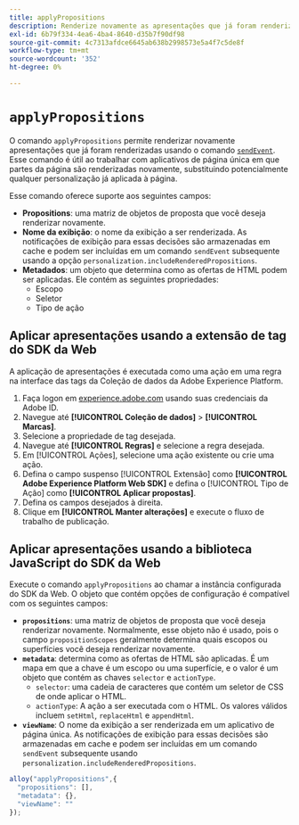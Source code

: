 ```yaml
---
title: applyPropositions
description: Renderize novamente as apresentações que já foram renderizadas com sendEvent.
exl-id: 6b79f334-4ea6-4ba4-8640-d35b7f90df98
source-git-commit: 4c7313afdce6645ab638b2998573e5a4f7c5de8f
workflow-type: tm+mt
source-wordcount: '352'
ht-degree: 0%

---
```


# `applyPropositions`

O comando `applyPropositions` permite renderizar novamente apresentações que já foram renderizadas usando o comando [`sendEvent`](sendevent/overview.md). Esse comando é útil ao trabalhar com aplicativos de página única em que partes da página são renderizadas novamente, substituindo potencialmente qualquer personalização já aplicada à página.

Esse comando oferece suporte aos seguintes campos:

* **Propositions**: uma matriz de objetos de proposta que você deseja renderizar novamente.
* **Nome da exibição**: o nome da exibição a ser renderizada. As notificações de exibição para essas decisões são armazenadas em cache e podem ser incluídas em um comando `sendEvent` subsequente usando a opção `personalization.includeRenderedPropositions`.
* **Metadados**: um objeto que determina como as ofertas de HTML podem ser aplicadas. Ele contém as seguintes propriedades:
   * Escopo
   * Seletor
   * Tipo de ação

## Aplicar apresentações usando a extensão de tag do SDK da Web

A aplicação de apresentações é executada como uma ação em uma regra na interface das tags da Coleção de dados da Adobe Experience Platform.

1. Faça logon em [experience.adobe.com](https://experience.adobe.com) usando suas credenciais da Adobe ID.
1. Navegue até **[!UICONTROL Coleção de dados]** > **[!UICONTROL Marcas]**.
1. Selecione a propriedade de tag desejada.
1. Navegue até **[!UICONTROL Regras]** e selecione a regra desejada.
1. Em [!UICONTROL Ações], selecione uma ação existente ou crie uma ação.
1. Defina o campo suspenso [!UICONTROL Extensão] como **[!UICONTROL Adobe Experience Platform Web SDK]** e defina o [!UICONTROL Tipo de Ação] como **[!UICONTROL Aplicar propostas]**.
1. Defina os campos desejados à direita.
1. Clique em **[!UICONTROL Manter alterações]** e execute o fluxo de trabalho de publicação.

## Aplicar apresentações usando a biblioteca JavaScript do SDK da Web

Execute o comando `applyPropositions` ao chamar a instância configurada do SDK da Web. O objeto que contém opções de configuração é compatível com os seguintes campos:

* **`propositions`**: uma matriz de objetos de proposta que você deseja renderizar novamente. Normalmente, esse objeto não é usado, pois o campo `propositionScopes` geralmente determina quais escopos ou superfícies você deseja renderizar novamente.
* **`metadata`**: determina como as ofertas de HTML são aplicadas. É um mapa em que a chave é um escopo ou uma superfície, e o valor é um objeto que contém as chaves `selector` e `actionType`.
   * `selector`: uma cadeia de caracteres que contém um seletor de CSS de onde aplicar o HTML.
   * `actionType`: A ação a ser executada com o HTML. Os valores válidos incluem `setHtml`, `replaceHtml` e `appendHtml`.
* **`viewName`**: O nome da exibição a ser renderizada em um aplicativo de página única. As notificações de exibição para essas decisões são armazenadas em cache e podem ser incluídas em um comando `sendEvent` subsequente usando `personalization.includeRenderedPropositions`.

```js
alloy("applyPropositions",{
  "propositions": [],
  "metadata": {},
  "viewName": ""
});
```
